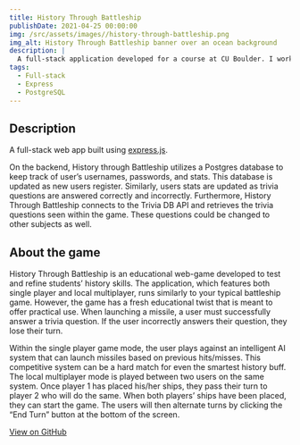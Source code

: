 ```yaml
---
title: History Through Battleship
publishDate: 2021-04-25 00:00:00
img: /src/assets/images//history-through-battleship.png
img_alt: History Through Battleship banner over an ocean background
description: |
  A full-stack application developed for a course at CU Boulder. I worked alongside 4 other students to create a trivia battleship game.
tags:
  - Full-stack
  - Express
  - PostgreSQL
---
```


## Description
A full-stack web app built using [express.js](https://expressjs.com/).

On the backend, History through Battleship utilizes a Postgres database to keep track of user’s usernames, passwords, and stats. This database is updated as new users register. Similarly, users stats are updated as trivia questions are answered correctly and incorrectly. Furthermore, History Through Battleship connects to the Trivia DB API and retrieves the trivia questions seen within the game. These questions could be changed to other subjects as well.

## About the game
History Through Battleship is an educational web-game developed to test and refine students’ history skills. The application, which features both single player and local multiplayer, runs similarly to your typical battleship game. However, the game has a fresh educational twist that is meant to offer practical use. When launching a missile, a user must successfully answer a trivia question. If the user incorrectly answers their question, they lose their turn.

Within the single player game mode, the user plays against an intelligent AI system that can launch missiles based on previous hits/misses. This competitive system can be a hard match for even the smartest history buff. The local multiplayer mode is played between two users on the same system. Once player 1 has placed his/her ships, they pass their turn to player 2 who will do the same. When both players’ ships have been placed, they can start the game. The users will then alternate turns by clicking the “End Turn” button at the bottom of the screen.


[View on GitHub](https://github.com/kaischuygon/history-through-battleship)